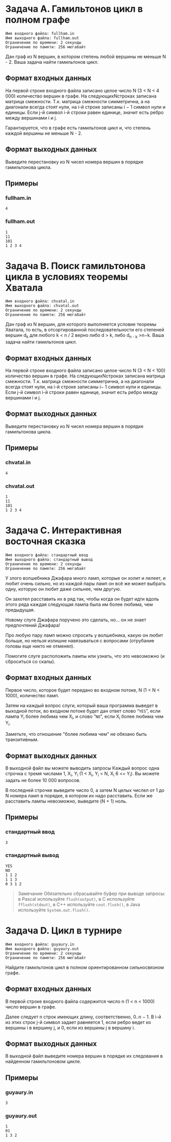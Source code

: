 # Задача A. Гамильтонов цикл в полном графе

```
Имя входного файла: fullham.in
Имя выходного файла: fullham.out
Ограничение по времени: 2 секунды
Ограничение по памяти: 256 мегабайт
```

Дан граф из N вершин, в котором степень любой вершины не меньше N - 2. Ваша задача найти гамильтонов цикл.

## Формат входных данных

На первой строке входного файла записано целое число N (3 < N < 4 000) количество вершин в графе. На следующихNстроках записана матрица смежности. Т.к. матрица смежности симметрична, а на диагонали всегда стоят нули, на i-й строке записаны i − 1 символ нули и единицы. Если j-й символ i-й строки равен единице, значит есть ребро между вершинами i и j.

Гарантируется, что в графе есть гамильтонов цикл и, что степень каждой вершины не меньше N - 2.

## Формат выходных данных

Выведите перестановку из N чисел номера вершин в порядке гамильтонова цикла.

## Примеры

### fullham.in
```
4
```

### fullham.out
```
1
11
101
1 2 3 4
```

# Задача B. Поиск гамильтонова цикла в условиях теоремы Хватала

```
Имя входного файла: chvatal.in
Имя выходного файла: chvatal.out
Ограничение по времени: 2 секунды
Ограничение по памяти: 256 мегабайт
```

Дан граф из N вершин, для которого выполняется условие теоремы Хватала, то есть, в отсортированной последовательности его степеней вершин d<sub>k</sub> для любого k < n / 2 верно либо d<sub></sub> > k, либо d<sub>n - k</sub> >n−k. Ваша задача найти гамильтонов цикл.

## Формат входных данных

На первой строке входного файла записано целое число N (3 < N < 100) количество вершин в графе. На следующихNстроках записана матрица смежности. Т.к. матрица смежности симметрична, а на диагонали всегда стоят нули, на i-й строке записаны i− 1 символ нули и единицы. Если j-й символ i-й строки равен единице, значит есть ребро между вершинами i и j.

## Формат выходных данных

Выведите перестановку из N чисел номера вершин в порядке гамильтонова цикла.

## Примеры

### chvatal.in
```
4
```

### chvatal.out
```
1
11
101
1 2 3 4
```

# Задача C. Интерактивная восточная сказка

```
Имя входного файла: стандартный ввод
Имя выходного файла: стандартный вывод
Ограничение по времени: 2 секунды
Ограничение по памяти: 256 мегабайт
```

У злого волшебника Джафара много ламп, которые он холит и лелеет, и любит очень сильно, но из каждой пары ламп он всё же может выбрать одну, которую он любит даже сильнее, чем другую.

Он захотел расставить их в ряд так, чтобы когда он будет идти вдоль этого ряда каждая следующая лампа была им более любима, чем предыдущая.

Новому слуге Джафара поручено это сделать, но... он не знает предпочтений Джафара!

Про любую пару ламп можно спросить у волшебника, какую он любит больше, но нельзя излишне навязываться с вопросами (отрубание головы еще никто не отменял).

Помогите слуге расположить лампы или узнать, что это невозможно (и сброситься со скалы).

## Формат входных данных

Первое число, которое будет передано во входном потоке, N (1 < N < 1000), количество ламп.

Затем на каждый вопрос слуги, который ваша программа выведет в выходной поток, во входном потоке будет дан ответ слово “`YES`”, если лампа Y<sub>i</sub> более любима чем X<sub>i</sub>, и слово “`NO`”, если X<sub>i</sub> более любима чем Y<sub>i</sub>.

Заметьте, что отношение "более любима чем" не обязано быть транзитивным.

## Формат выходных данных

В выходной файл вы можете выводить запросы Каждый вопрос одна строчка с тремя числами 1, X<sub>i</sub>, Y<sub>i</sub> (1 < X<sub>i</sub>, Y<sub>i</sub> < N, X<sub>i</sub> 6 <= Y<sub>i</sub>). Вы можете задать не более 10 000 вопросов.

В последней строчке выведите число 0, а затем N целых числел от 1 до N номера ламп в порядке, в котором их надо расставить. Если же расставить лампы невозможно, выведите (N + 1) ноль.

## Примеры

### стандартный ввод
```
3
```

### стандартный вывод
```
YES
NO
1 1 2
1 1 3
0 3 1 2
```

> Замечание
> Обязательно сбрасывайте буфер при выводе запросы: в Pascal используйте `flush(output)`, в C используйте `fflush(stdout)`, в C++ используйте `cout.flush()`, в Java используйте `System.out.flush()`.


# Задача D. Цикл в турнире

```
Имя входного файла: guyaury.in
Имя выходного файла: guyaury.out
Ограничение по времени: 2 секунды
Ограничение по памяти: 256 мегабайт
```

Найдите гамильтонов цикл в полном ориентированном сильносвязном графе.

## Формат входных данных

В первой строке входного файла содержится число n (1 < n < 1000) число вершин в графе.

Далее следует n строк имеющих длину, соответственно, 0..n − 1. В i-й из этих строк j-й символ задает равняется 1, если ребро ведет из вершины i в вершину j, и 0, если из вершины j в вершину i.

## Формат выходных данных

В выходной файл выведите номера вершин в порядке их следования в найденном гамильтоновом цикле.

## Примеры

### guyaury.in
```
3
```

### guyaury.out
```
1
01
1 3 2
```
